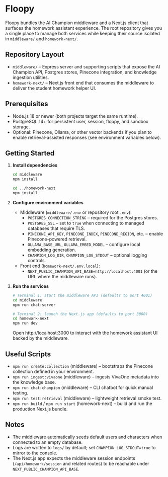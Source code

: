 # Floopy

Floopy bundles the AI Champion middleware and a Next.js client that surfaces the homework assistant experience. The root repository gives you a single place to manage both services while keeping their source isolated in `middleware/` and `homework-next/`.

## Repository Layout
- `middleware/` – Express server and supporting scripts that expose the AI Champion API, Postgres stores, Pinecone integration, and knowledge ingestion utilities.
- `homework-next/` – Next.js front end that consumes the middleware to deliver the student homework helper UI.

## Prerequisites
- Node.js 18 or newer (both projects target the same runtime).
- PostgreSQL 14+ for persistent user, session, floppy, and sandbox storage.
- Optional: Pinecone, Ollama, or other vector backends if you plan to enable retrieval-assisted responses (see environment variables below).

## Getting Started
1. **Install dependencies**
   ```bash
   cd middleware
   npm install

   cd ../homework-next
   npm install
   ```

2. **Configure environment variables**
   - Middleware (`middleware/.env` or repository root `.env`):
     - `POSTGRES_CONNECTION_STRING` – required for the Postgres stores.
     - `POSTGRES_SSL` – set to `true` when connecting to managed databases that require TLS.
     - `PINECONE_API_KEY`, `PINECONE_INDEX`, `PINECONE_REGION`, etc. – enable Pinecone-powered retrieval.
     - `OLLAMA_BASE_URL`, `OLLAMA_EMBED_MODEL` – configure local embedding generation.
     - `CHAMPION_LOG_DIR`, `CHAMPION_LOG_STDOUT` – optional logging controls.
   - Front end (`homework-next/.env.local`):
     - `NEXT_PUBLIC_CHAMPION_API_BASE=http://localhost:4001` (or the URL where the middleware runs).

3. **Run the services**
   ```bash
   # Terminal 1: start the middleware API (defaults to port 4001)
   cd middleware
   npm run chat:server

   # Terminal 2: launch the Next.js app (defaults to port 3000)
   cd homework-next
   npm run dev
   ```
   Open http://localhost:3000 to interact with the homework assistant UI backed by the middleware.

## Useful Scripts
- `npm run create:collection` (middleware) – bootstraps the Pinecone collection defined in your environment.
- `npm run ingest:vivaone` (middleware) – ingests VivaOne metadata into the knowledge base.
- `npm run chat:champion` (middleware) – CLI chatbot for quick manual testing.
- `npm run test:retrieval` (middleware) – lightweight retrieval smoke test.
- `npm run build` / `npm run start` (homework-next) – build and run the production Next.js bundle.

## Notes
- The middleware automatically seeds default users and characters when connected to an empty database.
- Logs are written to `logs/` by default; set `CHAMPION_LOG_STDOUT=true` to mirror to the console.
- The Next.js app expects the middleware session endpoints (`/api/homework/session` and related routes) to be reachable under `NEXT_PUBLIC_CHAMPION_API_BASE`.

